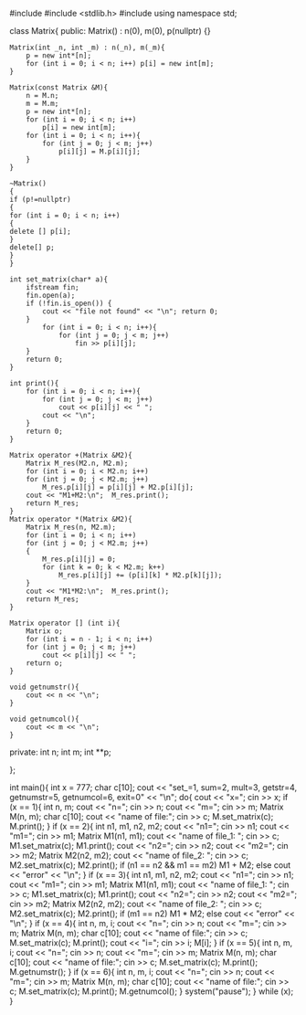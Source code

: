 #include <iostream>
#include <stdlib.h>
#include <fstream>
using namespace std;

class Matrix{
public:
	Matrix() : n(0), m(0), p(nullptr) {}

	Matrix(int _n, int _m) : n(_n), m(_m){
		p = new int*[n];
		for (int i = 0; i < n; i++) p[i] = new int[m];
	}

	Matrix(const Matrix &M){
		n = M.n;
		m = M.m;
		p = new int*[n];
		for (int i = 0; i < n; i++)
			p[i] = new int[m];
		for (int i = 0; i < n; i++){
			for (int j = 0; j < m; j++)
				p[i][j] = M.p[i][j];
		}
	}

	~Matrix()
	{
	if (p!=nullptr)
	{
	for (int i = 0; i < n; i++)
	{
	delete [] p[i];
	}
	delete[] p;
	}
	}

	int set_matrix(char* a){
		ifstream fin;
		fin.open(a);
		if (!fin.is_open()) {
			cout << "file not found" << "\n"; return 0;
		}
			for (int i = 0; i < n; i++){
				for (int j = 0; j < m; j++)
					fin >> p[i][j];
		}
		return 0;
	}

	int print(){
		for (int i = 0; i < n; i++){
			for (int j = 0; j < m; j++)
				cout << p[i][j] << " ";
			cout << "\n";
		}
		return 0;
	}

	Matrix operator +(Matrix &M2){
		Matrix M_res(M2.n, M2.m);
		for (int i = 0; i < M2.n; i++)
		for (int j = 0; j < M2.m; j++)
			M_res.p[i][j] = p[i][j] + M2.p[i][j];
		cout << "M1+M2:\n";  M_res.print();
		return M_res;
	}
	Matrix operator *(Matrix &M2){
		Matrix M_res(n, M2.m);
		for (int i = 0; i < n; i++)
		for (int j = 0; j < M2.m; j++)
		{
			M_res.p[i][j] = 0;
			for (int k = 0; k < M2.m; k++)
				M_res.p[i][j] += (p[i][k] * M2.p[k][j]);
		}
		cout << "M1*M2:\n";  M_res.print();
		return M_res;
	}

	Matrix operator [] (int i){
		Matrix o;
		for (int i = n - 1; i < n; i++)
		for (int j = 0; j < m; j++)
			cout << p[i][j] << " ";
		return o;
	}

	void getnumstr(){
		cout << n << "\n";
	}

	void getnumcol(){
		cout << m << "\n";
	}
private:
	int n;
	int m;
	int **p;

};



int main(){
	int x = 777; char c[10];
	cout << "set_=1, sum=2, mult=3, getstr=4, getnumstr=5, getnumcol=6, exit=0" << "\n";
	do{
		cout << "x="; cin >> x;
		if (x == 1){
			int n, m;
			cout << "n="; cin >> n;
			cout << "m="; cin >> m;
			Matrix M(n, m);
			char c[10];
			cout << "name of file:";  cin >> c;
			M.set_matrix(c);
			M.print();
		}
		if (x == 2){
			int n1, m1, n2, m2;
			cout << "n1="; cin >> n1;
			cout << "m1="; cin >> m1;
			Matrix M1(n1, m1);
			cout << "name of file_1: ";  cin >> c;
			M1.set_matrix(c);
			M1.print();
			cout << "n2="; cin >> n2;
			cout << "m2="; cin >> m2;
			Matrix M2(n2, m2);
			cout << "name of file_2: ";  cin >> c;
			M2.set_matrix(c);
			M2.print();
			if (n1 == n2 && m1 == m2)
				M1 + M2;
			else cout << "error" << "\n";
		}
		if (x == 3){
			int n1, m1, n2, m2;
			cout << "n1="; cin >> n1;
			cout << "m1="; cin >> m1;
			Matrix M1(n1, m1);
			cout << "name of file_1: ";  cin >> c;
			M1.set_matrix(c);
			M1.print();
			cout << "n2="; cin >> n2;
			cout << "m2="; cin >> m2;
			Matrix M2(n2, m2);
			cout << "name of file_2: ";  cin >> c;
			M2.set_matrix(c);
			M2.print();
			if (m1 == n2)
				M1 * M2;
			else cout << "error" << "\n";
		}
		if (x == 4){
			int n, m, i;
			cout << "n="; cin >> n;
			cout << "m="; cin >> m;
			Matrix M(n, m);
			char c[10];
			cout << "name of file:";  cin >> c;
			M.set_matrix(c);
			M.print();
			cout << "i="; cin >> i;
			M[i];
		}
		if (x == 5){
			int n, m, i;
			cout << "n="; cin >> n;
			cout << "m="; cin >> m;
			Matrix M(n, m);
			char c[10];
			cout << "name of file:";  cin >> c;
			M.set_matrix(c);
			M.print();
			M.getnumstr();
		}
		if (x == 6){
			int n, m, i;
			cout << "n="; cin >> n;
			cout << "m="; cin >> m;
			Matrix M(n, m);
			char c[10];
			cout << "name of file:";  cin >> c;
			M.set_matrix(c);
			M.print();
			M.getnumcol();
		}
		system("pause");
	} while (x);
}
